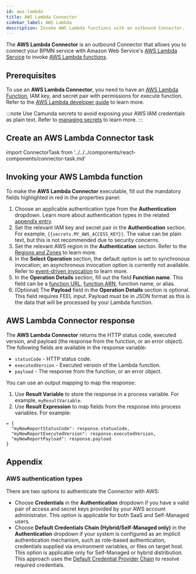 ```yaml
---
id: aws-lambda
title: AWS Lambda Connector
sidebar_label: AWS Lambda
description: Invoke AWS Lambda functions with an outbound Connector.
---
```


The **AWS Lambda Connector** is an outbound Connector that allows you to connect your BPMN service with Amazon Web Service's [AWS Lambda Service](https://aws.amazon.com/lambda/) to invoke [AWS Lambda functions](https://aws.amazon.com/lambda/).

## Prerequisites

To use an **AWS Lambda Connector**, you need to have an [AWS Lambda Function](https://docs.aws.amazon.com/lambda/latest/dg/welcome.html), IAM key, and secret pair with permissions for execute function. Refer to the [AWS Lambda developer guide](https://docs.aws.amazon.com/lambda/latest/dg/lambda-permissions.html) to learn more.

:::note
Use Camunda secrets to avoid exposing your AWS IAM credentials as plain text. Refer to [managing secrets](components/console/manage-clusters/manage-secrets.md) to learn more.
:::

## Create an AWS Lambda Connector task

import ConnectorTask from '../../../components/react-components/connector-task.md'

<ConnectorTask/>

## Invoking your AWS Lambda function

To make the **AWS Lambda Connector** executable, fill out the mandatory fields highlighted in red in the properties panel:

1. Choose an applicable authentication type from the **Authentication** dropdown. Learn more about authentication types in the related [appendix entry](#aws-authentication-types).
2. Set the relevant IAM key and secret pair in the **Authentication** section. For example, `{{secrets.MY_AWS_ACCESS_KEY}}`. The value can be plain text, but this is not recommended due to security concerns.
3. Set the relevant AWS region in the **Authentication** section. Refer to the [Regions and Zones](https://docs.aws.amazon.com/AWSEC2/latest/UserGuide/using-regions-availability-zones.html) to learn more.
4. In the **Select Operation** section, the default option is set to synchronous invocation; an asynchronous invocation option is currently not available. Refer to [event-driven invocation](https://docs.aws.amazon.com/lambda/latest/dg/lambda-services.html#event-driven-invocation) to learn more.
5. In the **Operation Details** section, fill out the field **Function name**. This field can be a [function URL](https://docs.aws.amazon.com/lambda/latest/dg/lambda-urls.html?icmpid=docs_lambda_help), [function ARN](https://docs.aws.amazon.com/general/latest/gr/aws-arns-and-namespaces.html), function name, or alias.
6. (Optional) The **Payload** field in the **Operation Details** section is optional. This field requires FEEL input. Payload must be in JSON format as this is the data that will be processed by your Lambda function.

## AWS Lambda Connector response

The **AWS Lambda Connector** returns the HTTP status code, executed version, and payload (the response from the function, or an error object).
The following fields are available in the response variable:

- `statusCode` - HTTP status code.
- `executedVersion` - Executed version of the Lambda function.
- `payload` - The response from the function, or an error object.

You can use an output mapping to map the response:

1. Use **Result Variable** to store the response in a process variable. For example, `myResultVariable`.
2. Use **Result Expression** to map fields from the response into process variables. For example:

```
= {
  "myNewReportStatusCode": response.statusCode,
  "myNewReportExecutedVersion": response.executedVersion,
  "myNewReportPayload": response.payload
}
```

## Appendix

### AWS authentication types

There are two options to authenticate the Connector with AWS:

- Choose **Credentials** in the **Authentication** dropdown if you have a valid pair of access and secret keys provided by your AWS account administrator. This option is applicable for both SaaS and Self-Managed users.
- Choose **Default Credentials Chain (Hybrid/Self-Managed only)** in the **Authentication** dropdown if your system is configured as an implicit authentication mechanism, such as role-based authentication, credentials supplied via environment variables, or files on target host. This option is applicable only for Self-Managed or hybrid distribution. This approach uses the [Default Credential Provider Chain](https://docs.aws.amazon.com/sdk-for-java/v1/developer-guide/credentials.html) to resolve required credentials.
